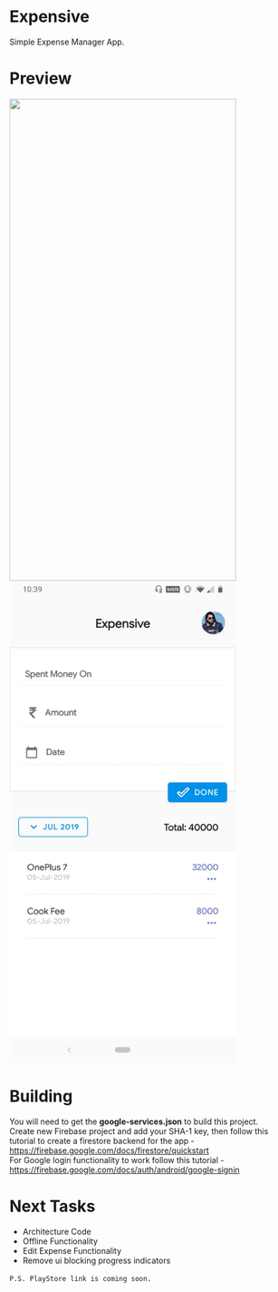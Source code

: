 # Expensive
Simple Expense Manager App.

# Preview

<img src="https://github.com/webianks/Expensive/blob/master/screens/two.jpg" align="left" height="850" width="400">
<img src="https://github.com/webianks/Expensive/blob/master/screens/one.jpg" height="850" width="400">

# Building 
<p>You will need to get the <b>google-services.json</b> to build this project.<br>Create new Firebase project and add your SHA-1 key, then follow this tutorial to create a firestore backend for the app - <a href="https://firebase.google.com/docs/firestore/quickstart">https://firebase.google.com/docs/firestore/quickstart<a><br>
For Google login functionality to work follow this tutorial - <a href="https://firebase.google.com/docs/auth/android/google-signin">https://firebase.google.com/docs/auth/android/google-signin<a><br>
</p>
  

# Next Tasks

<ul>
  <li>Architecture Code</li>
  <li>Offline Functionality</li>
  <li>Edit Expense Functionality</li>
  <li>Remove ui blocking progress indicators</li>
</ul>

``P.S. PlayStore link is coming soon. `` 
